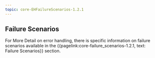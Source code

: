 ```yaml
---
topic: core-EHFailureScenarios-1.2.1
---
```


## Failure Scenarios

For More Detail on error handling, there is specific information on failure scenarios available in the {{pagelink:core-failure_scenarios-1.2.1, text: Failure Scenarios}} section.